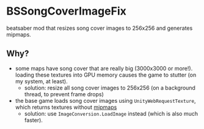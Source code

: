 # BSSongCoverImageFix
beatsaber mod that resizes song cover images to 256x256 and generates mipmaps.

## Why?
* some maps have song cover that are really big (3000x3000 or more!). loading these textures into GPU memory causes the game to stutter (on my system, at least).
  * solution: resize all song cover images to 256x256 (on a background thread, to prevent frame drops)
* the base game loads song cover images using `UnityWebRequestTexture`, which returns textures without [mipmaps](https://en.wikipedia.org/wiki/Mipmap)
  * solution: use `ImageConversion.LoadImage` instead (which is also much faster).

